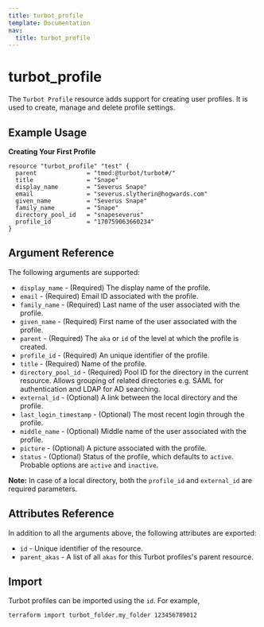 ```yaml
---
title: turbot_profile
template: Documentation
nav:
  title: turbot_profile
---
```


# turbot_profile

The `Turbot Profile` resource adds support for creating user profiles. It is used to create, manage and delete profile settings.

## Example Usage

**Creating Your First Profile**

```hcl
resource "turbot_profile" "test" {
  parent              = "tmod:@turbot/turbot#/"
  title               = "Snape"
  display_name        = "Severus Snape"
  email               = "severus.slytherin@hogwards.com"
  given_name          = "Severus Snape"
  family_name         = "Snape"
  directory_pool_id   = "snapeseverus"
  profile_id          = "170759063660234"
}
```

## Argument Reference

The following arguments are supported:

- `display_name` - (Required) The display name of the profile.
- `email` - (Required) Email ID associated with the profile.
- `family_name` - (Required) Last name of the user associated with the profile.
- `given_name` - (Required) First name of the user associated with the profile.
- `parent` - (Required) The `aka` or `id` of the level at which the profile is created.
- `profile_id` - (Required) An unique identifier of the profile.
- `title` - (Required) Name of the profile.
- `directory_pool_id` - (Required) Pool ID for the directory in the current resource. Allows grouping of related directories e.g. SAML for authentication and LDAP for AD searching.
- `external_id` - (Optional) A link between the local directory and the profile.
- `last_login_timestamp` - (Optional) The most recent login through the profile.
- `middle_name` - (Optional) Middle name of the user associated with the profile.
- `picture` - (Optional) A picture associated with the profile.
- `status` - (Optional) Status of the profile, which defaults to `active`. Probable options are `active` and `inactive`.

**Note:** In case of a local directory, both the `profile_id` and `external_id` are required parameters.

## Attributes Reference

In addition to all the arguments above, the following attributes are exported:

- `id` - Unique identifier of the resource.
- `parent_akas` - A list of all `akas` for this Turbot profiles's parent resource.

## Import

Turbot profiles can be imported using the `id`. For example,

```
terraform import turbot_folder.my_folder 123456789012
```